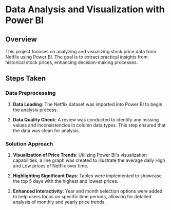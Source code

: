 # Data Analysis and Visualization with Power BI

## Overview

This project focuses on analyzing and visualizing stock price data from Netflix using Power BI. The goal is to extract practical insights from historical stock prices, enhancing decision-making processes.

## Steps Taken

### Data Preprocessing

1. **Data Loading**: The Netflix dataset was imported into Power BI to begin the analysis process.

2. **Data Quality Check**: A review was conducted to identify any missing values and inconsistencies in column data types. This step ensured that the data was clean for analysis.

### Solution Approach

1. **Visualization of Price Trends**: Utilizing Power BI's visualization capabilities, a line graph was created to illustrate the average daily High and Low prices of Netflix over time. 

2. **Highlighting Significant Days**: Tables were implemented to showcase the top 5 days with the highest and lowest prices. 

3. **Enhanced Interactivity**: Year and month selection options were added to help users focus on specific time periods, allowing for detailed analysis of monthly and yearly price trends.
